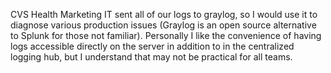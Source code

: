 CVS Health Marketing IT sent all of our logs to graylog, so I would use it to diagnose various production issues (Graylog is an open source alternative to Splunk for those not familiar). Personally I like the convenience of having logs accessible directly on the server in addition to in the centralized logging hub, but I understand that may not be practical for all teams.
